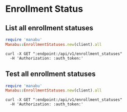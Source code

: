 <!-- # Enrollment Statuses

Test

## Index

adasdad

```shell
  curl -X GET ":endpoint:/api/v1/enrollment_statuses" -H 'Authorization: :auth_token:'
```

```ruby
require "manabu"
Manabu::EnrollmentStatuses.new(client).all
``` -->

# Enrollment Status

## List all enrollment statuses

```ruby
require 'manabu'
Manabu::EnrollmentStatuses.new(client).all
```

```shell
curl -X GET ":endpoint:/api/v1/enrollment_statuses"
  -H 'Authorization: :auth_token:'
```

## Test all enrollment statuses

```ruby
require 'manabu'
Manabu::EnrollmentStatuses.new(client).all
```

```shell
curl -X GET ":endpoint:/api/v1/enrollment_statuses"
  -H 'Authorization: :auth_token:'
```
